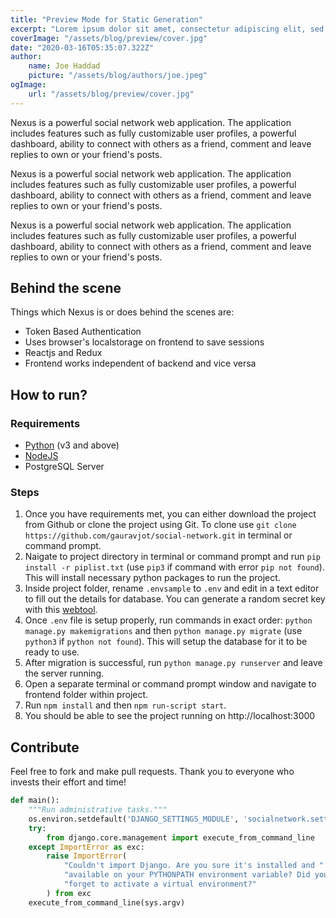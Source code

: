 ```yaml
---
title: "Preview Mode for Static Generation"
excerpt: "Lorem ipsum dolor sit amet, consectetur adipiscing elit, sed do eiusmod tempor incididunt ut labore et dolore magna aliqua. Praesent elementum facilisis leo vel fringilla est ullamcorper eget. At imperdiet dui accumsan sit amet nulla facilities morbi tempus."
coverImage: "/assets/blog/preview/cover.jpg"
date: "2020-03-16T05:35:07.322Z"
author:
    name: Joe Haddad
    picture: "/assets/blog/authors/joe.jpeg"
ogImage:
    url: "/assets/blog/preview/cover.jpg"
---
```


Nexus is a powerful social network web application. The application includes features such as fully customizable user profiles, a powerful dashboard, ability to connect with others as a friend, comment and leave replies to own or your friend's posts.

Nexus is a powerful social network web application. The application includes features such as fully customizable user profiles, a powerful dashboard, ability to connect with others as a friend, comment and leave replies to own or your friend's posts.

Nexus is a powerful social network web application. The application includes features such as fully customizable user profiles, a powerful dashboard, ability to connect with others as a friend, comment and leave replies to own or your friend's posts.

## Behind the scene

Things which Nexus is or does behind the scenes are:

-   Token Based Authentication
-   Uses browser's localstorage on frontend to save sessions
-   Reactjs and Redux
-   Frontend works independent of backend and vice versa

## How to run?

### Requirements

-   [Python](https://www.python.org/downloads/) (v3 and above)
-   [NodeJS](https://nodejs.org/en/)
-   PostgreSQL Server

### Steps

1. Once you have requirements met, you can either download the project from Github or clone the project using Git. To clone use `git clone https://github.com/gauravjot/social-network.git` in terminal or command prompt.
2. Naigate to project directory in terminal or command prompt and run `pip install -r piplist.txt` (use `pip3` if command with error `pip not found`). This will install necessary python packages to run the project.
3. Inside project folder, rename `.envsample` to `.env` and edit in a text editor to fill out the details for database. You can generate a random secret key with this [webtool](https://miniwebtool.com/django-secret-key-generator/).
4. Once `.env` file is setup properly, run commands in exact order: `python manage.py makemigrations` and then `python manage.py migrate` (use `python3` if `python not found`). This will setup the database for it to be ready to use.
5. After migration is successful, run `python manage.py runserver` and leave the server running.
6. Open a separate terminal or command prompt window and navigate to frontend folder within project.
7. Run `npm install` and then `npm run-script start`.
8. You should be able to see the project running on http://localhost:3000

## Contribute

Feel free to fork and make pull requests. Thank you to everyone who invests their effort and time!

```python
def main():
    """Run administrative tasks."""
    os.environ.setdefault('DJANGO_SETTINGS_MODULE', 'socialnetwork.settings')
    try:
        from django.core.management import execute_from_command_line
    except ImportError as exc:
        raise ImportError(
            "Couldn't import Django. Are you sure it's installed and "
            "available on your PYTHONPATH environment variable? Did you "
            "forget to activate a virtual environment?"
        ) from exc
    execute_from_command_line(sys.argv)
```
